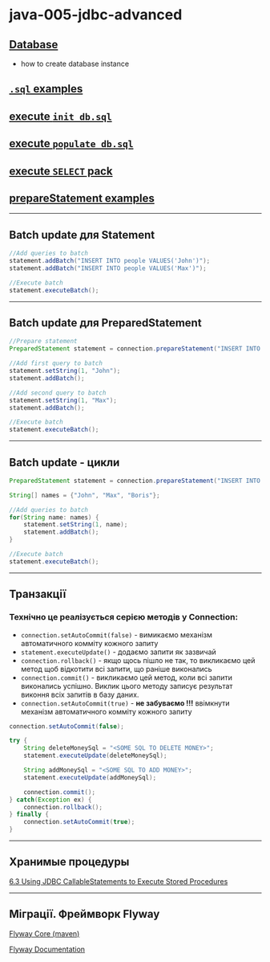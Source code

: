 # java-005-jdbc-advanced

## [Database](https://github.com/xdpiqbx/goit-java-dev-mod4-hw-jdbc/blob/main/app/src/main/java/com/xdpiqbx/db/Database.java)
- how to create database instance
## [`.sql` examples](https://github.com/xdpiqbx/goit-java-dev-mod4-hw-jdbc/tree/main/app/src/main/java/com/xdpiqbx/db/sql)
## [execute `init_db.sql`](https://github.com/xdpiqbx/goit-java-dev-mod4-hw-jdbc/blob/main/app/src/main/java/com/xdpiqbx/db/services/DatabaseInitService.java)
## [execute `populate_db.sql`](https://github.com/xdpiqbx/goit-java-dev-mod4-hw-jdbc/blob/main/app/src/main/java/com/xdpiqbx/db/services/DatabasePopulateService.java)
## [execute `SELECT` pack](https://github.com/xdpiqbx/goit-java-dev-mod4-hw-jdbc/blob/main/app/src/main/java/com/xdpiqbx/db/services/DatabaseQueryService.java)
## [prepareStatement examples](https://github.com/xdpiqbx/goit-java-dev-mod5-hw-jdbc-adv/tree/main/app/src/main/java/com/xdpiqbx/db/services)

---
## Batch update для Statement
```java
//Add queries to batch
statement.addBatch("INSERT INTO people VALUES('John')");
statement.addBatch("INSERT INTO people VALUES('Max')");

//Execute batch
statement.executeBatch();
```
---
## Batch update для PreparedStatement
```java
//Prepare statement
PreparedStatement statement = connection.prepareStatement("INSERT INTO people VALUES (?)");

//Add first query to batch
statement.setString(1, "John");
statement.addBatch();

//Add second query to batch
statement.setString(1, "Max");
statement.addBatch();

//Execute batch
statement.executeBatch();
```
---
## Batch update - цикли
```java
PreparedStatement statement = connection.prepareStatement("INSERT INTO people VALUES (?)");

String[] names = {"John", "Max", "Boris"};

//Add queries to batch
for(String name: names) {
    statement.setString(1, name);
    statement.addBatch();
}

//Execute batch
statement.executeBatch();
```
---

## Транзакції

### Технічно це реалізується серією методів у Connection:

- `connection.setAutoCommit(false)` - вимикаємо механізм автоматичного комміту кожного запиту
- `statement.executeUpdate()` - додаємо запити як зазвичай
- `connection.rollback()` - якщо щось пішло не так, то викликаємо цей метод щоб відкотити всі запити, що раніше виконались
- `connection.commit()` - викликаємо цей метод, коли всі запити виконались успішно. Виклик цього методу записує результат виконня всіх запитів в базу даних.
- `connection.setAutoCommit(true)` - **не забуваємо !!!** ввімкнути механізм автоматичного комміту кожного запиту

```java
connection.setAutoCommit(false);

try {
    String deleteMoneySql = "<SOME SQL TO DELETE MONEY>";
    statement.executeUpdate(deleteMoneySql);

    String addMoneySql = "<SOME SQL TO ADD MONEY>";
    statement.executeUpdate(addMoneySql);

    connection.commit();
} catch(Exception ex) {
    connection.rollback();
} finally {
    connection.setAutoCommit(true);
}
```
---

## Хранимые процедуры

[6.3 Using JDBC CallableStatements to Execute Stored Procedures](https://docs.oracle.com/cd/E17952_01/connector-j-5.1-en/connector-j-usagenotes-statements-callable.html)

---

## Міграції. Фреймворк Flyway

[Flyway Core (maven)](https://mvnrepository.com/artifact/org.flywaydb/flyway-core)

[Flyway Documentation](https://flywaydb.org/documentation/)